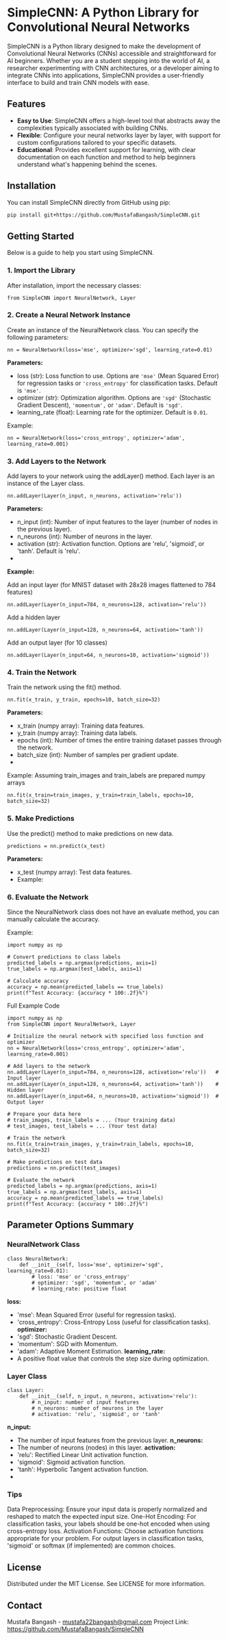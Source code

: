 # SimpleCNN: A Python Library for Convolutional Neural Networks

SimpleCNN is a Python library designed to make the development of Convolutional Neural Networks (CNNs) accessible and straightforward for AI beginners. Whether you are a student stepping into the world of AI, a researcher experimenting with CNN architectures, or a developer aiming to integrate CNNs into applications, SimpleCNN provides a user-friendly interface to build and train CNN models with ease.

## Features

- **Easy to Use**: SimpleCNN offers a high-level tool that abstracts away the complexities typically associated with building CNNs.
- **Flexible**: Configure your neural networks layer by layer, with support for custom configurations tailored to your specific datasets.
- **Educational**: Provides excellent support for learning, with clear documentation on each function and method to help beginners understand what's happening behind the scenes.

## Installation

You can install SimpleCNN directly from GitHub using pip:

```bash
pip install git+https://github.com/MustafaBangash/SimpleCNN.git
```
## Getting Started

Below is a guide to help you start using SimpleCNN.

### 1. Import the Library
After installation, import the necessary classes:

```
from SimpleCNN import NeuralNetwork, Layer
```

### 2. Create a Neural Network Instance
Create an instance of the NeuralNetwork class. You can specify the following parameters:

```
nn = NeuralNetwork(loss='mse', optimizer='sgd', learning_rate=0.01)
```
**Parameters:**
- loss (str): Loss function to use. Options are `'mse'` (Mean Squared Error) for regression tasks or `'cross_entropy'` for classification tasks. Default is `'mse'`.
- optimizer (str): Optimization algorithm. Options are `'sgd'` (Stochastic Gradient Descent), `'momentum',` or `'adam'`. Default is `'sgd'`.
- learning_rate (float): Learning rate for the optimizer. Default is `0.01`.

  
Example:

```
nn = NeuralNetwork(loss='cross_entropy', optimizer='adam', learning_rate=0.001)
```
### 3. Add Layers to the Network
Add layers to your network using the addLayer() method. Each layer is an instance of the Layer class.

```
nn.addLayer(Layer(n_input, n_neurons, activation='relu'))
```

**Parameters:**
- n_input (int): Number of input features to the layer (number of nodes in the previous layer).
- n_neurons (int): Number of neurons in the layer.
- activation (str): Activation function. Options are 'relu', 'sigmoid', or 'tanh'. Default is 'relu'.
- 
**Example:**

Add an input layer (for MNIST dataset with 28x28 images flattened to 784 features)
```
nn.addLayer(Layer(n_input=784, n_neurons=128, activation='relu'))
```
Add a hidden layer
```
nn.addLayer(Layer(n_input=128, n_neurons=64, activation='tanh'))
```
Add an output layer (for 10 classes)
```
nn.addLayer(Layer(n_input=64, n_neurons=10, activation='sigmoid'))
```
### 4. Train the Network
Train the network using the fit() method.

```
nn.fit(x_train, y_train, epochs=10, batch_size=32)
```
**Parameters:**
- x_train (numpy array): Training data features.
- y_train (numpy array): Training data labels.
- epochs (int): Number of times the entire training dataset passes through the network.
- batch_size (int): Number of samples per gradient update.
- 
Example: Assuming train_images and train_labels are prepared numpy arrays
```
nn.fit(x_train=train_images, y_train=train_labels, epochs=10, batch_size=32)
```
### 5. Make Predictions
Use the predict() method to make predictions on new data.

```
predictions = nn.predict(x_test)
```
**Parameters:**
- x_test (numpy array): Test data features.
- Example:

### 6. Evaluate the Network
Since the NeuralNetwork class does not have an evaluate method, you can manually calculate the accuracy.

Example:

```
import numpy as np

# Convert predictions to class labels
predicted_labels = np.argmax(predictions, axis=1)
true_labels = np.argmax(test_labels, axis=1)

# Calculate accuracy
accuracy = np.mean(predicted_labels == true_labels)
print(f"Test Accuracy: {accuracy * 100:.2f}%")
```
Full Example Code
```
import numpy as np
from SimpleCNN import NeuralNetwork, Layer

# Initialize the neural network with specified loss function and optimizer
nn = NeuralNetwork(loss='cross_entropy', optimizer='adam', learning_rate=0.001)

# Add layers to the network
nn.addLayer(Layer(n_input=784, n_neurons=128, activation='relu'))   # Input layer
nn.addLayer(Layer(n_input=128, n_neurons=64, activation='tanh'))    # Hidden layer
nn.addLayer(Layer(n_input=64, n_neurons=10, activation='sigmoid'))  # Output layer

# Prepare your data here
# train_images, train_labels = ... (Your training data)
# test_images, test_labels = ... (Your test data)

# Train the network
nn.fit(x_train=train_images, y_train=train_labels, epochs=10, batch_size=32)

# Make predictions on test data
predictions = nn.predict(test_images)

# Evaluate the network
predicted_labels = np.argmax(predictions, axis=1)
true_labels = np.argmax(test_labels, axis=1)
accuracy = np.mean(predicted_labels == true_labels)
print(f"Test Accuracy: {accuracy * 100:.2f}%")
```
## Parameter Options Summary
### NeuralNetwork Class
```
class NeuralNetwork:
    def __init__(self, loss='mse', optimizer='sgd', learning_rate=0.01):
        # loss: 'mse' or 'cross_entropy'
        # optimizer: 'sgd', 'momentum', or 'adam'
        # learning_rate: positive float
```
**loss:**
- 'mse': Mean Squared Error (useful for regression tasks).
- 'cross_entropy': Cross-Entropy Loss (useful for classification tasks).
**optimizer:**
- 'sgd': Stochastic Gradient Descent.
- 'momentum': SGD with Momentum.
- 'adam': Adaptive Moment Estimation.
**learning_rate:**
- A positive float value that controls the step size during optimization.
  
### Layer Class
```
class Layer:
    def __init__(self, n_input, n_neurons, activation='relu'):
        # n_input: number of input features
        # n_neurons: number of neurons in the layer
        # activation: 'relu', 'sigmoid', or 'tanh'
```
**n_input:**
- The number of input features from the previous layer.
**n_neurons:**
- The number of neurons (nodes) in this layer.
**activation:**
- 'relu': Rectified Linear Unit activation function.
- 'sigmoid': Sigmoid activation function.
- 'tanh': Hyperbolic Tangent activation function.
- 
### Tips
Data Preprocessing: Ensure your input data is properly normalized and reshaped to match the expected input size.
One-Hot Encoding: For classification tasks, your labels should be one-hot encoded when using cross-entropy loss.
Activation Functions: Choose activation functions appropriate for your problem. For output layers in classification tasks, 'sigmoid' or softmax (if implemented) are common choices.

## License
Distributed under the MIT License. See LICENSE for more information.

## Contact
Mustafa Bangash - mustafa22bangash@gmail.com
Project Link: https://github.com/MustafaBangash/SimpleCNN
